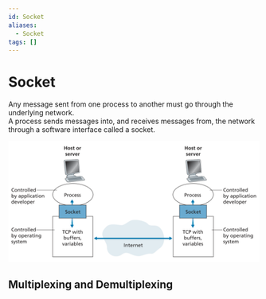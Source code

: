 ```yaml
---
id: Socket
aliases:
  - Socket
tags: []
---
```


# Socket
Any message sent from one process to another must go through the underlying network.  
A process sends messages into, and receives messages from, the network through a software interface called a socket.

![socket](../Images/socket.png) 

## Multiplexing and Demultiplexing 

